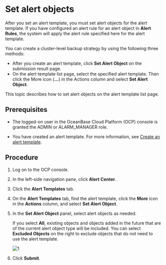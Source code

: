 # Set alert objects

After you set an alert template, you must set alert objects for the alert template. If you have configured an alert rule for an alert object in **Alert Rules**, the system will apply the alert rule specified here for the alert template. 

You can create a cluster-level backup strategy by using the following three methods:

* After you create an alert template, click **Set Alert Object** on the submission result page. 
* On the alert template list page, select the specified alert template. Then click the More icon (**...**) in the Actions column and select **Set Alert Object**. 

This topic describes how to set alert objects on the alert template list page. 

## Prerequisites

* The logged-on user in the OceanBase Cloud Platform (OCP) console is granted the ADMIN or ALARM_MANAGER role. 

* You have created an alert template. For more information, see [Create an alert template](../400.manage-alert-templates/100.create-an-alert-template.md). 

## Procedure

1. Log on to the OCP console. 

2. In the left-side navigation pane, click **Alert Center**. 

3. Click the **Alert Templates** tab. 

4. On the **Alert Templates** tab, find the alert template, click the **More** icon in the **Actions** column, and select **Set Alert Object**. 

6. In the **Set Alert Object** panel, select alert objects as needed. 

   If you select **All**, existing objects and objects added in the future that are of the current alert object type will be included. You can select **Excluded Objects** on the right to exclude objects that do not need to use the alert template. 

   ![1](https://obbusiness-private.oss-cn-shanghai.aliyuncs.com/doc/img/ocp/422-en/set-alert-objects.png)

7. Click **Submit**. 
